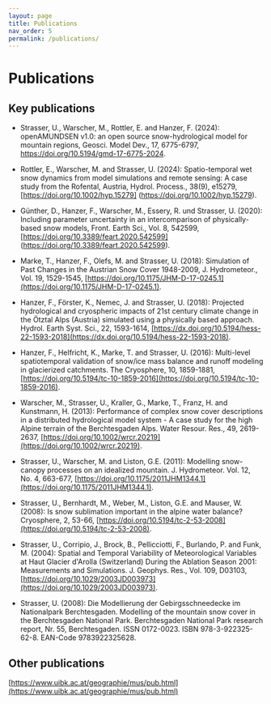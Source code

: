 ```yaml
---
layout: page
title: Publications
nav_order: 5
permalink: /publications/
---
```


# Publications

## Key publications

- Strasser, U., Warscher, M., Rottler, E. and Hanzer, F. (2024): openAMUNDSEN v1.0: an open source snow-hydrological model for mountain regions, Geosci. Model Dev., 17, 6775-6797, https://doi.org/10.5194/gmd-17-6775-2024.

- Rottler, E., Warscher, M. and Strasser, U. (2024): Spatio-temporal wet snow dynamics from model simulations and remote sensing: A case study from the Rofental, Austria, Hydrol. Process., 38(9), e15279, [https://doi.org/10.1002/hyp.15279] (https://doi.org/10.1002/hyp.15279).

- Günther, D., Hanzer, F., Warscher, M., Essery, R. und Strasser, U. (2020): Including parameter uncertainty in an intercomparison of physically-based snow models, Front. Earth Sci., Vol. 8, 542599, [https://doi.org/10.3389/feart.2020.542599] (https://doi.org/10.3389/feart.2020.542599).

- Marke, T., Hanzer, F., Olefs, M. and Strasser, U. (2018): Simulation of Past Changes in the Austrian Snow Cover 1948-2009, J. Hydrometeor., Vol. 19, 1529-1545, [https://doi.org/10.1175/JHM-D-17-0245.1](https://doi.org/10.1175/JHM-D-17-0245.1).

- Hanzer, F., Förster, K., Nemec, J. and Strasser, U. (2018): Projected hydrological and cryospheric impacts of 21st century climate change in the Ötztal Alps (Austria) simulated using a physically based approach. Hydrol. Earth Syst. Sci., 22, 1593-1614, [https://dx.doi.org/10.5194/hess-22-1593-2018](https://dx.doi.org/10.5194/hess-22-1593-2018).

- Hanzer, F., Helfricht, K., Marke, T. and Strasser, U. (2016): Multi-level spatiotemporal validation of snow/ice mass balance and runoff modeling in glacierized catchments. The Cryosphere, 10, 1859-1881, [https://doi.org/10.5194/tc-10-1859-2016](https://doi.org/10.5194/tc-10-1859-2016).

- Warscher, M., Strasser, U., Kraller, G., Marke, T., Franz, H. and Kunstmann, H. (2013): Performance of complex snow cover descriptions in a distributed hydrological model system - A case study for the high Alpine terrain of the Berchtesgaden Alps. Water Resour. Res., 49, 2619-2637, [https://doi.org/10.1002/wrcr.20219](https://doi.org/10.1002/wrcr.20219).

- Strasser, U., Warscher, M. and Liston, G.E. (2011): Modelling snow-canopy processes on an idealized mountain. J. Hydrometeor. Vol. 12, No. 4, 663-677, [https://doi.org/10.1175/2011JHM1344.1](https://doi.org/10.1175/2011JHM1344.1).

- Strasser, U., Bernhardt, M., Weber, M., Liston, G.E. and Mauser, W. (2008): Is snow sublimation important in the alpine water balance? Cryosphere, 2, 53-66, [https://doi.org/10.5194/tc-2-53-2008](https://doi.org/10.5194/tc-2-53-2008).

- Strasser, U., Corripio, J., Brock, B., Pellicciotti, F., Burlando, P. and Funk, M. (2004): Spatial and Temporal Variability of Meteorological Variables at Haut Glacier d'Arolla (Switzerland) During the Ablation Season 2001: Measurements and Simulations. J. Geophys. Res., Vol. 109, D03103, [https://doi.org/10.1029/2003JD003973](https://doi.org/10.1029/2003JD003973).

- Strasser, U. (2008): Die Modellierung der Gebirgsschneedecke im Nationalpark Berchtesgaden. Modelling of the mountain snow cover in the Berchtesgaden National Park. Berchtesgaden National Park research report, Nr. 55, Berchtesgaden. ISSN 0172-0023. ISBN 978-3-922325-62-8. EAN-Code 9783922325628.

## Other publications

[https://www.uibk.ac.at/geographie/mus/pub.html](https://www.uibk.ac.at/geographie/mus/pub.html)
